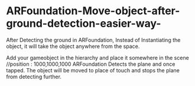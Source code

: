 # ARFoundation-Move-object-after-ground-detection-easier-way-
After Detecting the ground in ARFoundation, Instead of Instantiating the object, it will take the object anywhere  from the space. 

Add your gameobject in the hierarchy and place it somewhere in the scene //position : 1000,1000,1000
ARFoundation Detects the plane and once tapped. The object will be moved to place of touch and stops the plane from detecting further.
